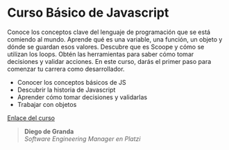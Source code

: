 # Curso Básico de Javascript

Conoce los conceptos clave del lenguaje de programación que se está comiendo al mundo.
Aprende qué es una variable, una función, un objeto y dónde se guardan esos valores. Descubre que es Scoope y cómo se utilizan los loops. Obtén las herramientas para saber cómo tomar decisiones y validar acciones. En este curso, darás el primer paso para comenzar tu carrera como desarrollador.

- Conocer los conceptos básicos de JS
- Descubrir la historia de Javascript
- Aprender cómo tomar decisiones y validarlas
- Trabajar con objetos

[Enlace del curso](https://platzi.com/cursos/basico-javascript/)

> **Diego de Granda**  
> *Software Engineering Manager en Platzi*
